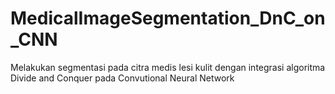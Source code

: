 # MedicalImageSegmentation_DnC_on_CNN
Melakukan segmentasi pada citra medis lesi kulit dengan integrasi algoritma Divide and Conquer pada Convutional Neural Network
